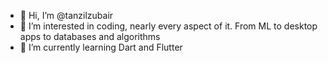 - 👋 Hi, I’m @tanzilzubair
- 👀 I’m interested in coding, nearly every aspect of it. From ML to desktop apps to databases and algorithms
- 🌱 I’m currently learning Dart and Flutter
<!-- # Hello!👋
My name is Tanzil Zubair Bin Zaman, and I'm an amaetuer software developer and all-around tech-obsessed individual. Coding - and minor hardware dabblings here and there - have been my passion for as long as I can remember, and I am deeply fasicnated by every aspect of them; from ML to systems software, from IBM's quantum computers to Raspberry Pis.

Currently, I've been devoted to making some passion projects of mine get off the ground and up and running! 

# ✍️ Blog & Writing
Apart from coding, I've been an avid fan of the written word for just about as long as I've been able to comprehend it, and over the years, I've won a few  writing competitions as well!

My favourtie books of course include the timeless and genre-defining works of Isaac Asimov and Frank Herbert, to the I am _convinced_ classic-to-be works of Brandon Sanderson. These books have entertained and given me companionship, most definitely, but perhaps most importantly, I love them because they've shown me the value of not just seeing what _is_, but what _could be_.

I maintain and write sporadically for a blog over at [tanzilzubair.tech](tanzilzubair.tech). -->

